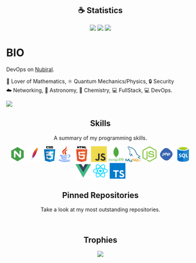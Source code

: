 <h2 align="center">☕ Statistics</h2>

<p align="center">
  <img height="50%" width="auto" src ="https://github-readme-stats.vercel.app/api?username=kearciniegas&show_icons=true&count_private=true&theme=material-palenight&hide_border=true&hide=issues,contribs&bg_color=00000000">
  <img height="50%" width="auto" src ="https://github-readme-stats.vercel.app/api/top-langs/?username=kearciniegas&layout=compact&hide_border=true&theme=material-palenight&bg_color=00000000&langs_count=6&hide=jupyter%20notebook,tex,css,php&exclude_repo=Pacman-AI">
  <img src ="https://github-readme-streak-stats.herokuapp.com?user=kearciniegas&theme=material-palenight&hide_border=true&background=FFFFFF00">
</p>

# BIO

DevOps on [Nubiral](https://nubiral.com/).  

🧮 Lover of Mathematics, ⚛️ Quantum Mechanics/Physics, 🔒 Security  
☁️ Networking, 🌟 Astronomy, 🧪 Chemistry, 💻 FullStack, 💻 DevOps.  
  
![](https://komarev.com/ghpvc/?username=kearciniegas&color=blue)

<h2 align="center">Skills</h2>
<p align="center">A summary of my programming skills.</p>

<p align="center">
 <img src='https://raw.githubusercontent.com/kearciniegas/Kearci/main/skills/Nginx.png' height='42px'/>
<img src='https://raw.githubusercontent.com/kearciniegas/Kearci/main/skills/apache.png' height='42px'/>
<img src='https://raw.githubusercontent.com/kearciniegas/Kearci/main/skills/css.png' height='42px'/>
<img src='https://raw.githubusercontent.com/kearciniegas/Kearci/main/skills/java.png' height='42px'/>
<img src='https://raw.githubusercontent.com/kearciniegas/Kearci/main/skills/html.png' height='42px'/>
<img src='https://raw.githubusercontent.com/kearciniegas/Kearci/main/skills/javascript.jpg' height='42px'/>
<img src='https://raw.githubusercontent.com/kearciniegas/Kearci/main/skills/mongo.png' height='42px'/>
<img src='https://raw.githubusercontent.com/kearciniegas/Kearci/main/skills/mysql.png' height='42px'/>
<img src='https://raw.githubusercontent.com/kearciniegas/Kearci/main/skills/nodejs.png' height='42px'/>
<img src='https://raw.githubusercontent.com/kearciniegas/Kearci/main/skills/php.png' height='42px'/>
<img src='https://raw.githubusercontent.com/kearciniegas/Kearci/main/skills/sql.png' height='42px'/>
<img src='https://raw.githubusercontent.com/kearciniegas/Kearci/main/skills/vue.png' height='42px'/>
<img src='https://raw.githubusercontent.com/kearciniegas/Kearci/main/skills/react.png' height='42px'/>
<img src='https://raw.githubusercontent.com/kearciniegas/Kearci/main/skills/typescript.png' height='42px'/>
</p>

<h2 align="center">Pinned Repositories</h2>
<p align="center">Take a look at my most outstanding repositories.</p>
<br>
<h2 align="center">Trophies</h2>
<p align="center">
    <img src="https://github-profile-trophy.vercel.app/?username=kearciniegas&theme=tokyonight"/>
</p>
